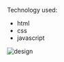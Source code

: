 Technology used:
- html
- css
- javascript

![design](https://user-images.githubusercontent.com/110368170/219942263-0d0b17f1-168b-473d-9738-e3dcb71670e5.png)
